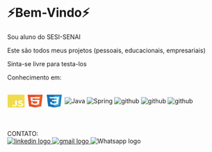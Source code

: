
# ⚡Bem-Vindo⚡

Sou aluno do SESI-SENAI

Este são todos meus projetos (pessoais, educacionais, empresariais)

Sinta-se livre para testa-los

  Conhecimento em:
<div style="display: inline_block"><br>
  <img align="center" alt="Js" height="30" width="40" src="https://raw.githubusercontent.com/devicons/devicon/master/icons/javascript/javascript-plain.svg">
  <img align="center" alt="HTML" height="30" width="40" src="https://raw.githubusercontent.com/devicons/devicon/master/icons/html5/html5-original.svg">
  <img align="center" alt="CSS" height="30" width="40" src="https://raw.githubusercontent.com/devicons/devicon/master/icons/css3/css3-original.svg">
  <img align="center" alt="Java" height="30" width="40" src="https://cdn.jsdelivr.net/gh/devicons/devicon/icons/java/java-original.svg">
  <img align="center" alt="Spring" height="25" width="30" src="https://cdn.jsdelivr.net/gh/devicons/devicon/icons/spring/spring-original.svg">
  <img align="center" alt="github" height="30" width="40" src="https://cdn.jsdelivr.net/gh/devicons/devicon/icons/github/github-original.svg">
  <img align="center" alt="github" height="30" width="40" src="https://cdn.jsdelivr.net/gh/devicons/devicon/icons/dart/dart-original.svg">
  <img align="center" alt="github" height="30" width="40" src="https://cdn.jsdelivr.net/gh/devicons/devicon/icons/mysql/mysql-original.svg">

</div>
<br><br><br>
CONTATO:
  <div align="left">
 <a href="https://www.linkedin.com/in/fellipe-raszejas-6852a0313/" target="_blank">
    <img src="https://img.shields.io/static/v1?message=LinkedIn&logo=linkedin&label=&color=0077B5&logoColor=white&labelColor=&style=for-the-badge" height="35" alt="linkedin logo">
<a href="oliveiraraszejasfellipe@gmail.com.br" target="_blank">
    <img src="https://img.shields.io/static/v1?message=Gmail&logo=gmail&label=&color=D14836&logoColor=white&labelColor=&style=for-the-badge" height="35" alt="gmail logo"  />
  </a>
  <img height="35" alt="Whatsapp logo" src="https://img.shields.io/static/v1?message=Whatsapp&logo=whatsapp&label=&color=255B5&logoColor=white&labelColor=&style=for-the-badge">
 </div>
